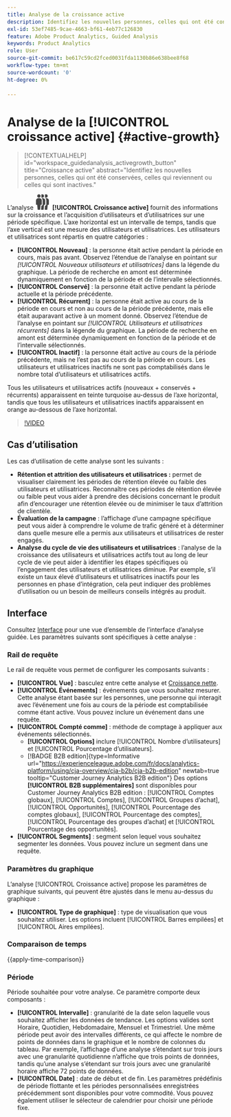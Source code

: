 ```yaml
---
title: Analyse de la croissance active
description: Identifiez les nouvelles personnes, celles qui ont été conservées, celles qui reviennent ou celles qui sont inactives.
exl-id: 53ef7485-9cae-4663-bf61-4eb77c126830
feature: Adobe Product Analytics, Guided Analysis
keywords: Product Analytics
role: User
source-git-commit: be617c59cd2fced0031fda1130b86e638bee8f68
workflow-type: tm+mt
source-wordcount: '0'
ht-degree: 0%

---
```


# Analyse de la [!UICONTROL croissance active] {#active-growth}

>[!CONTEXTUALHELP]
>id="workspace_guidedanalysis_activegrowth_button"
>title="Croissance active"
>abstract="Identifiez les nouvelles personnes, celles qui ont été conservées, celles qui reviennent ou celles qui sont inactives."



L’analyse ![PeopleGroup](/help/assets/icons/PeopleGroup.svg) **[!UICONTROL Croissance active]** fournit des informations sur la croissance et l’acquisition d’utilisateurs et d’utilisatrices sur une période spécifique. L’axe horizontal est un intervalle de temps, tandis que l’axe vertical est une mesure des utilisateurs et utilisatrices. Les utilisateurs et utilisatrices sont répartis en quatre catégories :

* **[!UICONTROL Nouveau]** : la personne était active pendant la période en cours, mais pas avant. Observez l’étendue de l’analyse en pointant sur _[!UICONTROL Nouveaux utilisateurs et utilisatrices]_ dans la légende du graphique. La période de recherche en amont est déterminée dynamiquement en fonction de la période et de l’intervalle sélectionnés.
* **[!UICONTROL Conservé]** : la personne était active pendant la période actuelle et la période précédente.
* **[!UICONTROL Récurrent]** : la personne était active au cours de la période en cours et non au cours de la période précédente, mais elle était auparavant active à un moment donné. Observez l’étendue de l’analyse en pointant sur _[!UICONTROL Utilisateurs et utilisatrices récurrents]_ dans la légende du graphique. La période de recherche en amont est déterminée dynamiquement en fonction de la période et de l’intervalle sélectionnés.
* **[!UICONTROL Inactif]** : la personne était active au cours de la période précédente, mais ne l’est pas au cours de la période en cours. Les utilisateurs et utilisatrices inactifs ne sont pas comptabilisés dans le nombre total d’utilisateurs et utilisatrices actifs.

Tous les utilisateurs et utilisatrices actifs (nouveaux + conservés + récurrents) apparaissent en teinte turquoise au-dessus de l’axe horizontal, tandis que tous les utilisateurs et utilisatrices inactifs apparaissent en orange au-dessous de l’axe horizontal.


>[!VIDEO](https://video.tv.adobe.com/v/3423393/?quality=12&learn=on&captions=fre_fr)

## Cas d’utilisation

Les cas d’utilisation de cette analyse sont les suivants :

* **Rétention et attrition des utilisateurs et utilisatrices :** permet de visualiser clairement les périodes de rétention élevée ou faible des utilisateurs et utilisatrices. Reconnaître ces périodes de rétention élevée ou faible peut vous aider à prendre des décisions concernant le produit afin d’encourager une rétention élevée ou de minimiser le taux d’attrition de clientèle.
* **Évaluation de la campagne** : l’affichage d’une campagne spécifique peut vous aider à comprendre le volume de trafic généré et à déterminer dans quelle mesure elle a permis aux utilisateurs et utilisatrices de rester engagés.
* **Analyse du cycle de vie des utilisateurs et utilisatrices** : l’analyse de la croissance des utilisateurs et utilisatrices actifs tout au long de leur cycle de vie peut aider à identifier les étapes spécifiques où l’engagement des utilisateurs et utilisatrices diminue. Par exemple, s’il existe un taux élevé d’utilisateurs et utilisatrices inactifs pour les personnes en phase d’intégration, cela peut indiquer des problèmes d’utilisation ou un besoin de meilleurs conseils intégrés au produit.

## Interface

Consultez [Interface](../overview.md#interface) pour une vue d’ensemble de l’interface d’analyse guidée. Les paramètres suivants sont spécifiques à cette analyse :

### Rail de requête

Le rail de requête vous permet de configurer les composants suivants :

* **[!UICONTROL Vue]** : basculez entre cette analyse et [Croissance nette](net-growth.md).
* **[!UICONTROL Événements]** : événements que vous souhaitez mesurer. Cette analyse étant basée sur les personnes, une personne qui interagit avec l’événement une fois au cours de la période est comptabilisée comme étant active. Vous pouvez inclure un événement dans une requête.
* **[!UICONTROL Compté comme]** : méthode de comptage à appliquer aux événements sélectionnés. <ul><li>**[!UICONTROL Options]** inclure [!UICONTROL Nombre d’utilisateurs] et [!UICONTROL Pourcentage d’utilisateurs].</li><li>[!BADGE B2B edition]{type=Informative url="https://experienceleague.adobe.com/fr/docs/analytics-platform/using/cja-overview/cja-b2b/cja-b2b-edition" newtab=true tooltip="Customer Journey Analytics B2B edition"} Des options **[!UICONTROL B2B supplémentaires]** sont disponibles pour Customer Journey Analytics B2B edition : [!UICONTROL Comptes globaux], [!UICONTROL Comptes], [!UICONTROL Groupes d’achat], [!UICONTROL Opportunités], [!UICONTROL Pourcentage des comptes globaux], [!UICONTROL Pourcentage des comptes], [!UICONTROL Pourcentage des groupes d’achat] et [!UICONTROL Pourcentage des opportunités].</li></ul>
* **[!UICONTROL Segments]** : segment selon lequel vous souhaitez segmenter les données. Vous pouvez inclure un segment dans une requête.

### Paramètres du graphique

L’analyse [!UICONTROL Croissance active] propose les paramètres de graphique suivants, qui peuvent être ajustés dans le menu au-dessus du graphique :

* **[!UICONTROL Type de graphique]** : type de visualisation que vous souhaitez utiliser. Les options incluent [!UICONTROL Barres empilées] et [!UICONTROL Aires empilées].

### Comparaison de temps

{{apply-time-comparison}}

### Période

Période souhaitée pour votre analyse. Ce paramètre comporte deux composants :

* **[!UICONTROL Intervalle]** : granularité de la date selon laquelle vous souhaitez afficher les données de tendance. Les options valides sont Horaire, Quotidien, Hebdomadaire, Mensuel et Trimestriel. Une même période peut avoir des intervalles différents, ce qui affecte le nombre de points de données dans le graphique et le nombre de colonnes du tableau. Par exemple, l’affichage d’une analyse s’étendant sur trois jours avec une granularité quotidienne n’affiche que trois points de données, tandis qu’une analyse s’étendant sur trois jours avec une granularité horaire affiche 72 points de données.
* **[!UICONTROL Date]** : date de début et de fin. Les paramètres prédéfinis de période flottante et les périodes personnalisées enregistrées précédemment sont disponibles pour votre commodité. Vous pouvez également utiliser le sélecteur de calendrier pour choisir une période fixe.

<!--
## Example

See below for an example of the analysis.

![Active time compare](../assets/active-growth-compare.png)

-->
